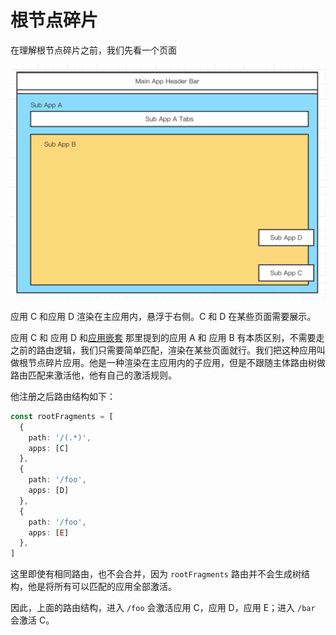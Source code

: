 # 根节点碎片

在理解根节点碎片之前，我们先看一个页面

![image](../../assets/root-fragment.png)

应用 C 和应用 D 渲染在主应用内，悬浮于右侧。C 和 D 在某些页面需要展示。

应用 C 和 应用 D 和[应用嵌套](./nested-routes.md) 那里提到的应用 A 和 应用  B 有本质区别，不需要走之前的路由逻辑，我们只需要简单匹配，渲染在某些页面就行。我们把这种应用叫做根节点碎片应用。他是一种渲染在主应用内的子应用，但是不跟随主体路由树做路由匹配来激活他，他有自己的激活规则。

他注册之后路由结构如下：

```ts
const rootFragments = [
  {
    path: '/(.*)',
    apps: [C]
  },
  {
    path: '/foo',
    apps: [D]
  },
  {
    path: '/foo',
    apps: [E]
  },
]
```

这里即使有相同路由，也不会合并，因为 `rootFragments` 路由并不会生成树结构，他是将所有可以匹配的应用全部激活。

因此，上面的路由结构，进入 `/foo` 会激活应用 C，应用 D，应用 E；进入 `/bar` 会激活 C。
